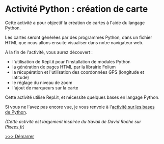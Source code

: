 # Activité Python : création de carte

Cette activité a pour objectif la création de cartes à l'aide du langage Python.

Les cartes seront générées par des programmes Python, dans un fichier HTML que nous allons ensuite visualiser dans notre navigateur web.

A la fin de l'activité, vous aurez découvert :

- l'utilisation de Repl.it pour l'installation de modules Python
- la génération de pages HTML par la librairie Folium
- la récupération et l'utilisation des coordonnées GPS (longitude et latitude)
- le réglage du niveau de zoom
- l'ajout de marqueurs sur la carte

Cette activité utilise Repl.it, et nécessite quelques bases en langage Python.

Si vous ne l'avez pas encore vue, je vous renvoie à l'[activité sur les bases de Python](https://activite-python-snt-2020.siovision.fr/).

_(Cette activité est largement inspirée du travail de David Roche sur [Pixees.fr](https://pixees.fr/informatiquelycee/n_site/snt_carto_osmPerso.html))_

[>>> Démarrer](depart.md)
